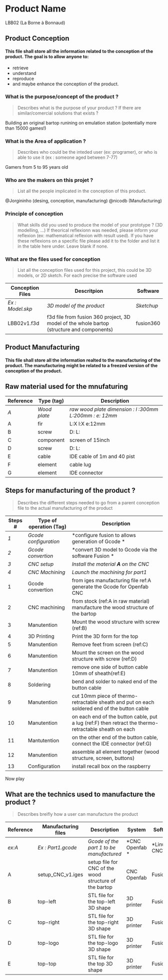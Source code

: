 # Product Name
LBB02 (La Borne à Bonnaud)

## Product Conception

#### This file shall store all the information related to the conception of the product. The goal is to allow anyone to:
- retrieve
- understand
- reproduce 
- and maybe enhance the conception of the product.


### What is the purpose/concept of the product ?
> Describes what is the purpose of your product ? If there are similar/comercial solutions that exists ? 

Building an original bartop runining on emulation station (potentially more than 15000 games!)

### What is the Area of application ?
> Describes who could be the inteded user (ex: programer), or who is able to use it (ex : someone aged between 7-77)

Gamers from 5 to 95 years old

### Who are the makers on this projet ?
> List all the people implicated in the conception of this product.

@Jorgininho (desing, conception, manufacturing)
@nicodb (Manufacturing)

### Principle of conception
> What skills did you used to produce the model of your prototype ? (3D modelling, ...) If theorical reflexionn was needed, please inform your reflexion (ex: mathematical reflexion with result used). If you have these reflexions on a specific file please add it to the folder and list it in the table here under. Leave blank if none.


### What are the files used for conception
> List all the conception files used for this project, this could be 3D models, or 2D sketch. For each precise the software used

Conception Files | Descritpion | Software
-----------------|-------------|---------
*Ex : Model.skp* | *3D model of the product* | *Sketchup*
LBB02v1.f3d | f3d file from fusion 360 project, 3D model of the whole bartop (structure and components) | fusion360


## Product Manufacturing

#### This file shall store all the information realted to the manufacturing of the product. The manufacturing might be related to a freezed version of the conception of the product.

## Raw material used for the mnufaturing
Reference | Type (tag) | Description
----------|------------|------------
*A* | *Wood plate*| *raw wood plate dimension : l :300mm L:200mm : e: 12mm*
A | fir | L:X l:X e:12mm
B | screw | D: L: 
C | component | screen of 15inch
D | screw | D: L: 
E | cable | IDE cable of 1m and 40 pist
F | element | cable lug
G | element | IDE connector

## Steps for manufacturing of the product ?
> Describes the different steps needed to go from a parent conception file to the actual manufacturing of the product

Steps # | Type of operation (Tag) |  Description 
--------|-------------------------|-------------
*1* | *Gcode configuration* | *configure fusion to allows generation of Gcode *
*2* | *Gcode convertion* | *convert 3D model to Gcode via the software Fusion *
*3* | *CNC setup* | *Install the material **A** on the CNC*
*4* | *CNC Machining* | *Launch the machining for part1*
1 | Gcode convertion | from iges manufacturing file  ref:A generate the Gcode for Openfab CNC
2 | CNC machining | from stock (ref:A in raw material) manufacture the wood structure of the bartop
3 | Manutention | Mount the wood structure with screw (ref:B) 
4 | 3D Printing | Print the 3D form for the top
5 | Manutention | Remove feet from screen (ref:C)
6 | Manutention | Mount the screen on the wood structure with screw (ref:D)
7 | Manutention | remove one side of button cable 10mm of sheath(ref:E)
8 | Soldering | bend and solder to naked end of the button cable
9 | Manutention | cut 10mm piece of thermo-retractable sheath and put on each soldered end of the button cable
10 | Manutention | on each end of the button cable, put a lug (ref:F) then retract the thermo-retractable sheath on each
11 | Mantutention | on the other end of the button cable, connect the IDE connector (ref:G)
12 | Manutention | assemble all element together  (wood structure, screen, buttons)
13 | Configuration | install recall box on the raspberry

Now play

## What are the technics used to manufacture the product ? 
> Describes breifly how a user can manufacture the product

 Reference | Manufacturing files	| Description	| System	| Software	| Conception parent file	| Material
 ----------|---------------------|-------------|---------|-----------|-------------------------|---------
*ex:A* | *Ex : Part1.gcode*	|*Gcode of the part 1 to be manufactured*	| *CNC Openfab	* | *Linux CNC	* | *part1.fusion* | 	*Wood*
A | setup_CNC_v1.iges | setup file for CNC of the wood structure of the bartop | CNC Openfab | Fusion360 | LBB02v1.f3d | fir
B | top-left | STL file for the top-left 3D shape | 3D printer | Fusion360 | LBB02v1.f3d | PLA
C | top-right | STL file for the top-right 3D shape | 3D printer | Fusion360 | LBB02v1.f3d | PLA
D | top-logo | STL file for the top-logo 3D shape | 3D printer | Fusion360 | LBB02v1.f3d | PLA
E | top-top | STL file for the top 3D shape | 3D printer | Fusion360 | LBB02v1.f3d | PLA



